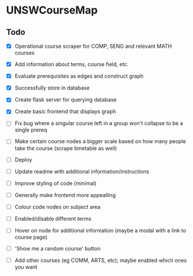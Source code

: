 # UNSWCourseMap

## Todo
- [x] Operational course scraper for COMP, SENG and relevant MATH courses
- [x] Add information about terms, course field, etc.
- [x] Evaluate prerequisites as edges and construct graph
- [x] Successfully store in database
- [x] Create flask server for querying database
- [x] Create basic frontend that displays graph
- [ ] Fix bug where a singular course left in a group won't collapse to be a single prereq
- [ ] Make certain course nodes a bigger scale based on how many people take the course (scrape timetable as well)
- [ ] Deploy
- [ ] Update readme with additional information/instructions
- [ ] Improve styling of code (minimal)
- [ ] Generally make frontend more appealling
- [ ] Colour code nodes on subject area
- [ ] Enabled/disable different terms
- [ ] Hover on node for additional information (maybe a modal with a link to course page)
- [ ] 'Show me a random course' button
- [ ] Add other courses (eg COMM, ARTS, etc); maybe enabled which ones you want


